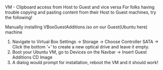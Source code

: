 VM - Clipboard access from Host to Guest and vice versa
For folks having trouble copying and pasting content from their Host to Guest machines, try the following!

Manually installing VBoxGuestAdditions.iso on our Guest(Ubuntu here) machine

1. Navigate to Virtual Box Settings -> Storage -> Choose Controller SATA -> Click the bottom ‘+’ to create a new optical drive and leave it empty.
2. Boot your Ubuntu VM, go to Devices on the Navbar -> Insert Guest Additions CD Image
3. A dialog would prompt for installation, reboot the VM and it should work!
